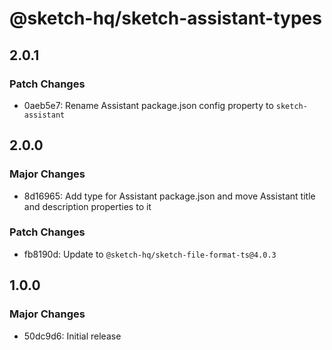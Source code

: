 # @sketch-hq/sketch-assistant-types

## 2.0.1

### Patch Changes

- 0aeb5e7: Rename Assistant package.json config property to `sketch-assistant`

## 2.0.0

### Major Changes

- 8d16965: Add type for Assistant package.json and move Assistant title and description properties
  to it

### Patch Changes

- fb8190d: Update to `@sketch-hq/sketch-file-format-ts@4.0.3`

## 1.0.0

### Major Changes

- 50dc9d6: Initial release
